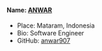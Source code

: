 #### Name: [ANWAR](https://github.com/anwar907)
- Place: Mataram, Indonesia
- Bio: Software Engineer
- GitHub: [anwar907](https://github.com/anwar907)
